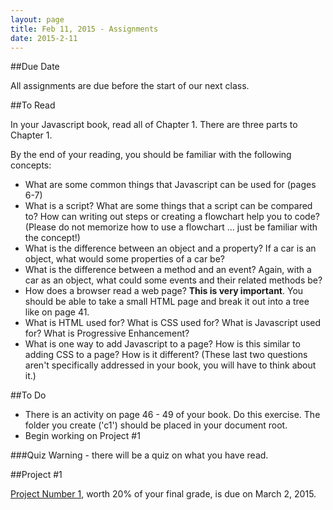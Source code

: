 ```yaml
---
layout: page
title: Feb 11, 2015 - Assignments
date: 2015-2-11
---
```


##Due Date

All assignments are due before the start of our next class.

##To Read

In your Javascript book, read all of Chapter 1.  There are three parts to Chapter 1.

By the end of your reading, you should be familiar with the following concepts:

- What are some common things that Javascript can be used for (pages 6-7)
- What is a script?  What are some things that a script can be compared to?  How can writing out steps or creating a flowchart help you to code? (Please do not memorize how to use a flowchart ... just be familiar with the concept!)
- What is the difference between an object and a property?  If a car is an object, what would some properties of a car be?
- What is the difference between a method and an event?  Again, with a car as an object, what could some events and their related methods be?
- How does a browser read a web page?  **This is very important**.  You should be able to take a small HTML page and break it out into a tree like on page 41.
- What is HTML used for?  What is CSS used for?  What is Javascript used for?  What is Progressive Enhancement?
- What is one way to add Javascript to a page?  How is this similar to adding CSS to a page?  How is it different? (These last two questions aren't specifically addressed in your book, you will have to think about it.)


##To Do

- There is an activity on page 46 - 49 of your book.  Do this exercise.  The folder you create ('c1') should be placed in your document root.
- Begin working on Project #1

###Quiz Warning - there will be a quiz on what you have read.

##Project #1

[Project Number 1](2015-02-11-project1.html), worth 20% of your final grade, is due on March 2, 2015.